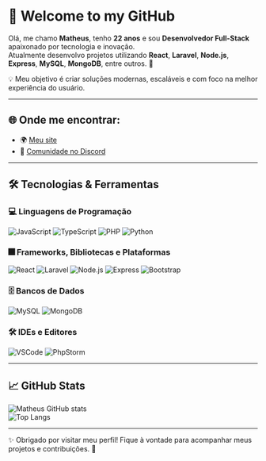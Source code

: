 # 👋 Welcome to my GitHub  

Olá, me chamo **Matheus**, tenho **22 anos** e sou **Desenvolvedor Full-Stack** apaixonado por tecnologia e inovação.  
Atualmente desenvolvo projetos utilizando **React**, **Laravel**, **Node.js**, **Express**, **MySQL**, **MongoDB**, entre outros. 🚀  

💡 Meu objetivo é criar soluções modernas, escaláveis e com foco na melhor experiência do usuário.  

---

## 🌐 Onde me encontrar:
- 🌍 [Meu site](https://angrycode.com.br/)  
- 💬 [Comunidade no Discord](https://angrycode.com.br/discord)  

---

## 🛠️ Tecnologias & Ferramentas  

### 💻 Linguagens de Programação
![JavaScript](https://img.shields.io/badge/-JavaScript-F7DF1E?style=flat&logo=javascript&logoColor=000) 
![TypeScript](https://img.shields.io/badge/-TypeScript-3178C6?style=flat&logo=typescript&logoColor=fff) 
![PHP](https://img.shields.io/badge/-PHP-777BB4?style=flat&logo=php&logoColor=fff) 
![Python](https://img.shields.io/badge/-Python-3776AB?style=flat&logo=python&logoColor=fff)

### 🎆 Frameworks, Bibliotecas e Plataformas
![React](https://img.shields.io/badge/-React-61DAFB?style=flat&logo=react&logoColor=000) 
![Laravel](https://img.shields.io/badge/-Laravel-FF2D20?style=flat&logo=laravel&logoColor=fff) 
![Node.js](https://img.shields.io/badge/-Node.js-339933?style=flat&logo=node.js&logoColor=fff) 
![Express](https://img.shields.io/badge/-Express-000000?style=flat&logo=express&logoColor=fff) 
![Bootstrap](https://img.shields.io/badge/-Bootstrap-7952B3?style=flat&logo=bootstrap&logoColor=fff)

### 🗄️ Bancos de Dados
![MySQL](https://img.shields.io/badge/-MySQL-4479A1?style=flat&logo=mysql&logoColor=fff) 
![MongoDB](https://img.shields.io/badge/-MongoDB-47A248?style=flat&logo=mongodb&logoColor=fff)  

### 🛠️ IDEs e Editores
![VSCode](https://img.shields.io/badge/-VSCode-007ACC?style=flat&logo=visual-studio-code&logoColor=fff) 
![PhpStorm](https://img.shields.io/badge/-PhpStorm-000?style=flat&logo=phpstorm&logoColor=fff)

---

## 📈 GitHub Stats
![Matheus GitHub stats](https://github-readme-stats.vercel.app/api?username=matheus&show_icons=true&theme=tokyonight)  
![Top Langs](https://github-readme-stats.vercel.app/api/top-langs/?username=matheus&layout=compact&theme=tokyonight)

---

✨ Obrigado por visitar meu perfil! Fique à vontade para acompanhar meus projetos e contribuições. 🚀
